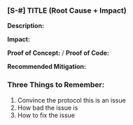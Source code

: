 ### [S-#] TITLE (Root Cause + Impact)

**Description:** 

**Impact:** 

**Proof of Concept:** / **Proof of Code:**

**Recommended Mitigation:** 


### Three Things to Remember:
1. Convince the protocol this is an issue
2. How bad the issue is
3. How to fix the issue